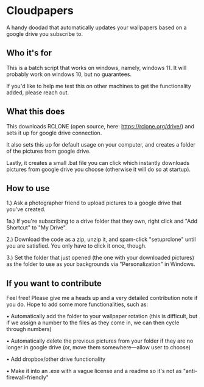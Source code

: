 # Cloudpapers
A handy doodad that automatically updates your wallpapers based on a google drive you subscribe to.

## Who it's for
This is a batch script that works on windows, namely, windows 11. It will probably work on windows 10, but no guarantees. 

If you'd like to help me test this on other machines to get the functionality added, please reach out.

## What this does
This downloads RCLONE (open source, here: https://rclone.org/drive/) and sets it up for google drive connection.

It also sets this up for default usage on your computer, and creates a folder of the pictures from google drive.

Lastly, it creates a small .bat file you can click which instantly downloads pictures from google drive you choose (otherwise it will do so at startup).

## How to use
1.) Ask a photographer friend to upload pictures to a google drive that you've created.

1a.) If you're subscribing to a drive folder that they own, right click and "Add Shortcut" to "My Drive".

2.) Download the code as a zip, unzip it, and spam-click "setuprclone" until you are satisfied. You only have to click it once, though.

3.) Set the folder that just opened (the one with your downloaded pictures) as the folder to use as your backgrounds via "Personalization" in Windows.

## If you want to contribute
Feel free! Please give me a heads up and a very detailed contribution note if you do. Hope to add some more functionalities, such as:

 • Automatically add the folder to your wallpaper rotation (this is difficult, but if we assign a number to the files as they come in, we can then cycle through numbers)
 
 • Automatically delete the previous pictures from your folder if they are no longer in google drive (or, move them somewhere—allow user to choose)
 
 • Add dropbox/other drive functionality
 
 • Make it into an .exe with a vague license and a readme so it's not as "anti-firewall-friendly"
 
